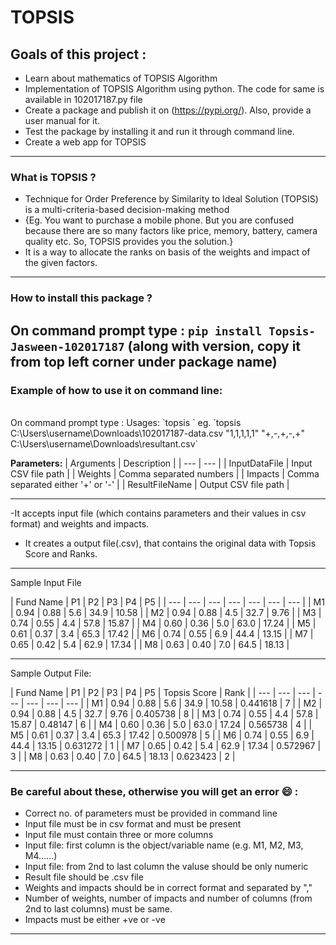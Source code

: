 # TOPSIS

## Goals of this project :
- Learn about mathematics of TOPSIS Algorithm
- Implementation of TOPSIS Algorithm using python. The code for same is available in 102017187.py file
- Create a package and publish it on (https://pypi.org/). Also, provide a user manual for it.
- Test the package by installing it and run it through command line.
- Create a web app for TOPSIS

-------------------------

### What is TOPSIS ? 
- Technique for Order Preference by Similarity to Ideal Solution (TOPSIS) is a multi-criteria-based decision-making method 
- {Eg. You want to purchase a mobile phone. But you are confused because there are so many factors like price, memory, battery, camera quality etc. So, TOPSIS provides you the solution.} 
- It is a way to allocate the ranks on basis of the weights and impact of the given factors.

-------------------------

### How to install this package ?
On command prompt type :
`pip install Topsis-Jasween-102017187`
(along with version, copy it from top left corner under package name)
-------------------------

### Example of how to use it on command line:
<br>
On command prompt type :
Usages: `topsis <InputDataFile> <Weights> <Impacts> <ResultFileName>`
eg. `topsis C:\Users\username\Downloads\102017187-data.csv "1,1,1,1,1" "+,-,+,-,+" C:\Users\username\Downloads\resultant.csv`

**Parameters:**
| Arguments | Description |
| --- | --- |
| InputDataFile | Input CSV file path |
| Weights | Comma separated numbers |
| Impacts | Comma separated either '+' or '-' |
| ResultFileName | Output CSV file path |

---------------------- 

 -It accepts input file (which contains parameters and their values in csv format) and weights and impacts.
- It creates a output file(.csv), that contains the original data with Topsis Score and Ranks.

------------------------

Sample Input File

| Fund Name | P1 | P2 | P3 | P4 | P5 |
| --- | --- | --- | --- | --- | --- | --- |
| M1 | 0.94 | 0.88 | 5.6 | 34.9 | 10.58 | 
| M2 | 0.94 | 0.88 | 4.5 | 32.7 | 9.76 | 
| M3 | 0.74 | 0.55 | 4.4 | 57.8 | 15.87 |
| M4 | 0.60 | 0.36 | 5.0 | 63.0 | 17.24 | 
| M5 | 0.61 | 0.37 | 3.4 | 65.3 | 17.42 | 
| M6 | 0.74 | 0.55 | 6.9 | 44.4 | 13.15 | 
| M7 | 0.65 | 0.42 | 5.4 | 62.9 | 17.34 | 
| M8 | 0.63 | 0.40 | 7.0 | 64.5 | 18.13 | 

-----------------------------------------------

Sample Output File: 

| Fund Name | P1 | P2 | P3 | P4 | P5 | Topsis Score | Rank |
| --- | --- | --- | --- | --- | --- | --- |
| M1 | 0.94 | 0.88 | 5.6 | 34.9 | 10.58 | 0.441618 | 7 |
| M2 | 0.94 | 0.88 | 4.5 | 32.7 | 9.76 | 0.405738 | 8 |
| M3 | 0.74 | 0.55 | 4.4 | 57.8 | 15.87 | 0.48147 | 6 |
| M4 | 0.60 | 0.36 | 5.0 | 63.0 | 17.24 | 0.565738 | 4 |
| M5 | 0.61 | 0.37 | 3.4 | 65.3 | 17.42 | 0.500978 | 5 |
| M6 | 0.74 | 0.55 | 6.9 | 44.4 | 13.15 | 0.631272 | 1 |
| M7 | 0.65 | 0.42 | 5.4 | 62.9 | 17.34 | 0.572967 | 3 |
| M8 | 0.63 | 0.40 | 7.0 | 64.5 | 18.13 | 0.623423 | 2 |

-------------------------

### Be careful about these, otherwise you will get an error :smile: :
- Correct no. of parameters must be provided in command line
- Input file must be in csv format and must be present
- Input file must contain three or more columns
- Input file: first column is the object/variable name (e.g. M1, M2, M3, M4…...)
- Input file: from 2nd to last column the valuse should be only numeric
- Result file should be .csv file
- Weights and impacts should be in correct format and separated by ","
- Number of weights, number of impacts and number of columns (from 2nd to last columns) must be same.
- Impacts must be either +ve or -ve

-------------------------



